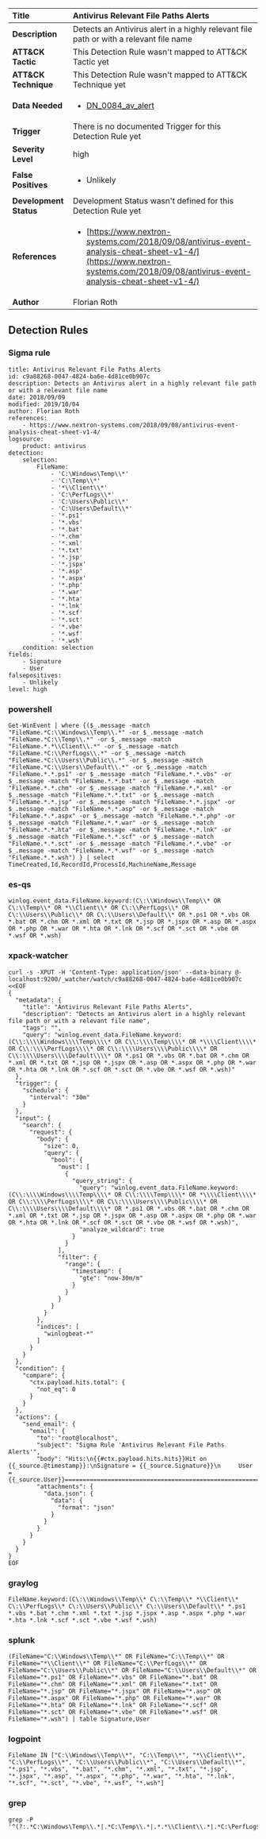 | Title                    | Antivirus Relevant File Paths Alerts       |
|:-------------------------|:------------------|
| **Description**          | Detects an Antivirus alert in a highly relevant file path or with a relevant file name |
| **ATT&amp;CK Tactic**    |   This Detection Rule wasn't mapped to ATT&amp;CK Tactic yet  |
| **ATT&amp;CK Technique** |  This Detection Rule wasn't mapped to ATT&amp;CK Technique yet  |
| **Data Needed**          | <ul><li>[DN_0084_av_alert](../Data_Needed/DN_0084_av_alert.md)</li></ul>  |
| **Trigger**              |  There is no documented Trigger for this Detection Rule yet  |
| **Severity Level**       | high |
| **False Positives**      | <ul><li>Unlikely</li></ul>  |
| **Development Status**   |  Development Status wasn't defined for this Detection Rule yet  |
| **References**           | <ul><li>[https://www.nextron-systems.com/2018/09/08/antivirus-event-analysis-cheat-sheet-v1-4/](https://www.nextron-systems.com/2018/09/08/antivirus-event-analysis-cheat-sheet-v1-4/)</li></ul>  |
| **Author**               | Florian Roth |


## Detection Rules

### Sigma rule

```
title: Antivirus Relevant File Paths Alerts
id: c9a88268-0047-4824-ba6e-4d81ce0b907c
description: Detects an Antivirus alert in a highly relevant file path or with a relevant file name
date: 2018/09/09
modified: 2019/10/04
author: Florian Roth
references:
    - https://www.nextron-systems.com/2018/09/08/antivirus-event-analysis-cheat-sheet-v1-4/
logsource:
    product: antivirus
detection:
    selection:
        FileName:
            - 'C:\Windows\Temp\\*'
            - 'C:\Temp\\*'
            - '*\\Client\\*'
            - 'C:\PerfLogs\\*'
            - 'C:\Users\Public\\*'
            - 'C:\Users\Default\\*'
            - '*.ps1'
            - '*.vbs'
            - '*.bat'
            - '*.chm'
            - '*.xml'
            - '*.txt'
            - '*.jsp'
            - '*.jspx'
            - '*.asp'
            - '*.aspx'
            - '*.php'
            - '*.war'
            - '*.hta'
            - '*.lnk'
            - '*.scf'
            - '*.sct'
            - '*.vbe'
            - '*.wsf'
            - '*.wsh'
    condition: selection
fields:
    - Signature
    - User
falsepositives:
    - Unlikely
level: high

```





### powershell
    
```
Get-WinEvent | where {($_.message -match "FileName.*C:\\Windows\\Temp\\.*" -or $_.message -match "FileName.*C:\\Temp\\.*" -or $_.message -match "FileName.*.*\\Client\\.*" -or $_.message -match "FileName.*C:\\PerfLogs\\.*" -or $_.message -match "FileName.*C:\\Users\\Public\\.*" -or $_.message -match "FileName.*C:\\Users\\Default\\.*" -or $_.message -match "FileName.*.*.ps1" -or $_.message -match "FileName.*.*.vbs" -or $_.message -match "FileName.*.*.bat" -or $_.message -match "FileName.*.*.chm" -or $_.message -match "FileName.*.*.xml" -or $_.message -match "FileName.*.*.txt" -or $_.message -match "FileName.*.*.jsp" -or $_.message -match "FileName.*.*.jspx" -or $_.message -match "FileName.*.*.asp" -or $_.message -match "FileName.*.*.aspx" -or $_.message -match "FileName.*.*.php" -or $_.message -match "FileName.*.*.war" -or $_.message -match "FileName.*.*.hta" -or $_.message -match "FileName.*.*.lnk" -or $_.message -match "FileName.*.*.scf" -or $_.message -match "FileName.*.*.sct" -or $_.message -match "FileName.*.*.vbe" -or $_.message -match "FileName.*.*.wsf" -or $_.message -match "FileName.*.*.wsh") } | select TimeCreated,Id,RecordId,ProcessId,MachineName,Message
```


### es-qs
    
```
winlog.event_data.FileName.keyword:(C\:\\Windows\\Temp\\* OR C\:\\Temp\\* OR *\\Client\\* OR C\:\\PerfLogs\\* OR C\:\\Users\\Public\\* OR C\:\\Users\\Default\\* OR *.ps1 OR *.vbs OR *.bat OR *.chm OR *.xml OR *.txt OR *.jsp OR *.jspx OR *.asp OR *.aspx OR *.php OR *.war OR *.hta OR *.lnk OR *.scf OR *.sct OR *.vbe OR *.wsf OR *.wsh)
```


### xpack-watcher
    
```
curl -s -XPUT -H 'Content-Type: application/json' --data-binary @- localhost:9200/_watcher/watch/c9a88268-0047-4824-ba6e-4d81ce0b907c <<EOF
{
  "metadata": {
    "title": "Antivirus Relevant File Paths Alerts",
    "description": "Detects an Antivirus alert in a highly relevant file path or with a relevant file name",
    "tags": "",
    "query": "winlog.event_data.FileName.keyword:(C\\:\\\\Windows\\\\Temp\\\\* OR C\\:\\\\Temp\\\\* OR *\\\\Client\\\\* OR C\\:\\\\PerfLogs\\\\* OR C\\:\\\\Users\\\\Public\\\\* OR C\\:\\\\Users\\\\Default\\\\* OR *.ps1 OR *.vbs OR *.bat OR *.chm OR *.xml OR *.txt OR *.jsp OR *.jspx OR *.asp OR *.aspx OR *.php OR *.war OR *.hta OR *.lnk OR *.scf OR *.sct OR *.vbe OR *.wsf OR *.wsh)"
  },
  "trigger": {
    "schedule": {
      "interval": "30m"
    }
  },
  "input": {
    "search": {
      "request": {
        "body": {
          "size": 0,
          "query": {
            "bool": {
              "must": [
                {
                  "query_string": {
                    "query": "winlog.event_data.FileName.keyword:(C\\:\\\\Windows\\\\Temp\\\\* OR C\\:\\\\Temp\\\\* OR *\\\\Client\\\\* OR C\\:\\\\PerfLogs\\\\* OR C\\:\\\\Users\\\\Public\\\\* OR C\\:\\\\Users\\\\Default\\\\* OR *.ps1 OR *.vbs OR *.bat OR *.chm OR *.xml OR *.txt OR *.jsp OR *.jspx OR *.asp OR *.aspx OR *.php OR *.war OR *.hta OR *.lnk OR *.scf OR *.sct OR *.vbe OR *.wsf OR *.wsh)",
                    "analyze_wildcard": true
                  }
                }
              ],
              "filter": {
                "range": {
                  "timestamp": {
                    "gte": "now-30m/m"
                  }
                }
              }
            }
          }
        },
        "indices": [
          "winlogbeat-*"
        ]
      }
    }
  },
  "condition": {
    "compare": {
      "ctx.payload.hits.total": {
        "not_eq": 0
      }
    }
  },
  "actions": {
    "send_email": {
      "email": {
        "to": "root@localhost",
        "subject": "Sigma Rule 'Antivirus Relevant File Paths Alerts'",
        "body": "Hits:\n{{#ctx.payload.hits.hits}}Hit on {{_source.@timestamp}}:\nSignature = {{_source.Signature}}\n     User = {{_source.User}}================================================================================\n{{/ctx.payload.hits.hits}}",
        "attachments": {
          "data.json": {
            "data": {
              "format": "json"
            }
          }
        }
      }
    }
  }
}
EOF

```


### graylog
    
```
FileName.keyword:(C\:\\Windows\\Temp\\* C\:\\Temp\\* *\\Client\\* C\:\\PerfLogs\\* C\:\\Users\\Public\\* C\:\\Users\\Default\\* *.ps1 *.vbs *.bat *.chm *.xml *.txt *.jsp *.jspx *.asp *.aspx *.php *.war *.hta *.lnk *.scf *.sct *.vbe *.wsf *.wsh)
```


### splunk
    
```
(FileName="C:\\Windows\\Temp\\*" OR FileName="C:\\Temp\\*" OR FileName="*\\Client\\*" OR FileName="C:\\PerfLogs\\*" OR FileName="C:\\Users\\Public\\*" OR FileName="C:\\Users\\Default\\*" OR FileName="*.ps1" OR FileName="*.vbs" OR FileName="*.bat" OR FileName="*.chm" OR FileName="*.xml" OR FileName="*.txt" OR FileName="*.jsp" OR FileName="*.jspx" OR FileName="*.asp" OR FileName="*.aspx" OR FileName="*.php" OR FileName="*.war" OR FileName="*.hta" OR FileName="*.lnk" OR FileName="*.scf" OR FileName="*.sct" OR FileName="*.vbe" OR FileName="*.wsf" OR FileName="*.wsh") | table Signature,User
```


### logpoint
    
```
FileName IN ["C:\\Windows\\Temp\\*", "C:\\Temp\\*", "*\\Client\\*", "C:\\PerfLogs\\*", "C:\\Users\\Public\\*", "C:\\Users\\Default\\*", "*.ps1", "*.vbs", "*.bat", "*.chm", "*.xml", "*.txt", "*.jsp", "*.jspx", "*.asp", "*.aspx", "*.php", "*.war", "*.hta", "*.lnk", "*.scf", "*.sct", "*.vbe", "*.wsf", "*.wsh"]
```


### grep
    
```
grep -P '^(?:.*C:\Windows\Temp\\.*|.*C:\Temp\\.*|.*.*\\Client\\.*|.*C:\PerfLogs\\.*|.*C:\Users\Public\\.*|.*C:\Users\Default\\.*|.*.*\.ps1|.*.*\.vbs|.*.*\.bat|.*.*\.chm|.*.*\.xml|.*.*\.txt|.*.*\.jsp|.*.*\.jspx|.*.*\.asp|.*.*\.aspx|.*.*\.php|.*.*\.war|.*.*\.hta|.*.*\.lnk|.*.*\.scf|.*.*\.sct|.*.*\.vbe|.*.*\.wsf|.*.*\.wsh)'
```




